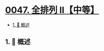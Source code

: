 # [0047. 全排列 II【中等】](https://github.com/tnotesjs/TNotes.leetcode/tree/main/notes/0047.%20%E5%85%A8%E6%8E%92%E5%88%97%20II%E3%80%90%E4%B8%AD%E7%AD%89%E3%80%91)

<!-- region:toc -->

- [1. 📝 概述](#1--概述)

<!-- endregion:toc -->

## 1. 📝 概述
